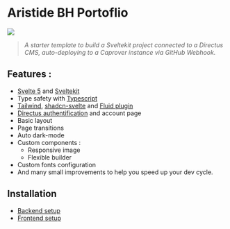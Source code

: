 # Aristide BH Portoflio

![](https://i.imgur.com/6iLbGIO.png)

> _A starter template to build a Sveltekit project connected to a Directus CMS, auto-deploying to a Caprover instance via GitHub Webhook._

## Features :

- [Svelte 5](https://svelte.dev/) and [Sveltekit](https://kit.svelte.dev/)
- Type safety with [Typescript](https://www.typescriptlang.org/)
- [Tailwind](https://tailwindcss.com/), [shadcn-svelte](https://www.shadcn-svelte.com/docs) and [Fluid plugin](https://fluid.tw/)
- [Directus authentification](https://docs.directus.io/blog/directus-auth-sveltekit.html) and account page
- Basic layout
- Page transitions
- Auto dark-mode
- Custom components :
  - Responsive image
  - Flexible builder
- Custom fonts configuration
- And many small improvements to help you speed up your dev cycle.

## Installation

- [Backend setup](https://github.com/AristideBH/starter_caprover-sveltekit-directus/tree/main/README_backend.md)
- [Frontend setup](https://github.com/AristideBH/starter_caprover-sveltekit-directus/tree/main/README_frontend.md)
